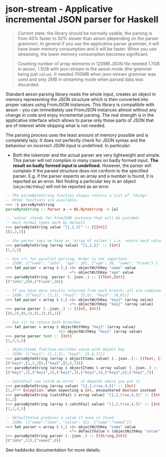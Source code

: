 # json-stream - Applicative incremental JSON parser for Haskell

> Current state: the library should be normally usable, the parsing is
> from 40% faster to 50% slower than aeson (depending on the parser grammer).
> In general if you use the applicative parser grammer, it will have lower
> memory consumption and it will be faster. When you use streaming, the lower
> memory consumption becomes significant.
>
> Counting number of array elements in 120MB
> JSON file needed 1.7GB in aeson, 1.5GB with json-stream in the aeson mode
> (the grammer being just `value`). It needed 700MB when json-stream grammar
> was used and only 2MB in streaming mode when parsed data was discarded.

Standard aeson parsing library reads the whole input, creates an object in memory representing
the JSON structure which is then converted into proper values using FromJSON instances.
This library is compatibile with aeson - you can immediately use FromJSON instances almost without
any change in code and enjoy incremental parsing. The real strength is in the applicative interface
which allows to parse only those parts of JSON that are of interest while skipping what is not needed.

The parsing process uses the least amount of memory possible and is completely lazy. It does not perfectly
check for JSON syntax and the behaviour on incorrect JSON input is undefined. In particular:

- Both the tokenizer and the actual parser are very lightweight and simple. This parser will
  not complain in many cases on badly formed input. **The result on badly formed input is undefined.**
  However, the parser will complain if the parsed structure does not conform to the specified parser.
  E.g. if the parser expects an array and a number is found, it is reported as an error.
  Not finding a particular key in an object (`objectWithKey`) will not be reported as an error.

```haskell
-- The parseByteString function always returns a list of 'things'.
-- Other functions are available.
>>> :t parseByteString
parseByteString :: Parser a -> BS.ByteString -> [a]

-- 'value' stands for FromJSON instance that will be yielded;
-- most normal types work by default
>>> parseByteString value "[1,2,3]" :: [[Int]]
[[1,2,3]]

-- the parser says we have an 'array of values'; i.e. return each value in array
>>> parseByteString (array value) "[1,2,3]" :: [Int]
[1,2,3]

-- Use <*> for parallel parsing. Order is not important.
-- JSON: [{"name": "John", "age": 20}, {"age": 30, "name": "Frank"} ]
>>> let parser = array $ (,) <$> objectWithKey "name" value
                             <*> objectWithKey "age" value
>>> parseByteString  parser (..json..) :: [(Text,Int)]
[("John",20),("Frank",30)]

-- If you have more results returned from each branch, all are combined.
-- JSON: [{"key1": [1,2], "key2": [5,6], "key3": [8,9]}]
>>> let parser = array $ (,) <$> objectWithKey "key2" (array value)
                             <*> objectWithKey "key1" (array value)
>>> parse parser (..json..) :: [(Int, Int)]
[(6,2),(6,1),(5,2),(5,1)]

-- Use <|> to return both branches
>>> let parser = array $ objectWithKey "key1" (array value)
                        <|> objectWithKey "key2" (array value)
>>> parse parser test :: [Int]
[1,2,5,6]

-- objectItems function enriches value with object key
-- JSON: [{"key1": [1,2,3], "key2": [5,6,7]}]
>>> parseByteString (array $ objectItems value) (..json..):: [(Text, [Int])]
[("key1",[1,2,3]),("key2",[5,6,7])]
>>> parseByteString (array $ objectItems $ array value) (..json..) :: [(Text, Int)]
[("key1",1),("key1",2),("key1",3),("key2",5),("key2",6),("key2",7)]

-- catchFail can catch an error - it depends where you put it
>>> parseByteString (array value) "[1,2,true,4,5]" :: [Int]
[1,2*** Exception: when expecting a Int, encountered Boolean instead
>>> parseByteString (catchFail $ array value) "[1,2,true,4,5]" :: [Int]
[1,2]
>>> parseByteString (array $ catchFail value) "[1,2,true,4,5]" :: [Int]
[1,2,4,5]

-- defaultValue produces a value if none is found
-- JSON: [{"name":"John", "value": 12}, {"name":"name2"}]
>>> let parser = array $ (,) <$> objectWithKey "name" value
                             <*> defaultValue 0 (objectWithKey "value" value)
>>> parseByteString parser (..json..) :: [(String,Int)]
[("John",12),("name2",0)]
```

See haddocks documentation for more details.
